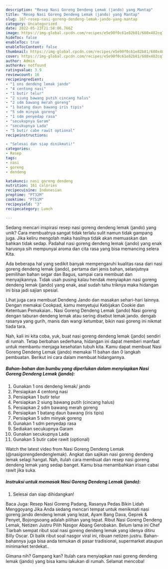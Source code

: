 ```yaml
---
description: "Resep Nasi Goreng Dendeng Lemak (jando) yang Mantap"
title: "Resep Nasi Goreng Dendeng Lemak (jando) yang Mantap"
slug: 167-resep-nasi-goreng-dendeng-lemak-jando-yang-mantap
category: Uncategorized
date: 2022-05-23T21:58:06.766Z
image: https://img-global.cpcdn.com/recipes/e5e90f0c61e82b81/680x482cq70/nasi-goreng-dendeng-lemak-jando-foto-resep-utama.jpg
hideToc: false
enableToc: true
enableTocContent: false
thumbnail: https://img-global.cpcdn.com/recipes/e5e90f0c61e82b81/680x482cq70/nasi-goreng-dendeng-lemak-jando-foto-resep-utama.jpg
cover: https://img-global.cpcdn.com/recipes/e5e90f0c61e82b81/680x482cq70/nasi-goreng-dendeng-lemak-jando-foto-resep-utama.jpg
author: Admin
authorAv: notfound
ratingvalue: 3.9
reviewcount: 16
recipeingredient:
- "1 ons dendeng lemak jando"
- "4 centong nasi"
- "1 butir telur"
- "2 siung bawang putih cincang halus"
- "2 sdm bawang merah goreng"
- "1 batang daun bawang iris tipis"
- "5 sdm minyak goreng"
- "1 sdm penyedap rasa"
- "secukupnya Garam"
- "secukupnya Lada"
- "5 butir cabe rawit optional"
recipeinstructions:

- "Selesai dan siap dinikmati!"
categories:
- Resep
tags:
- nasi
- goreng
- dendeng

katakunci: nasi goreng dendeng 
nutrition: 161 calories
recipecuisine: Indonesian
preptime: "PT32M"
cooktime: "PT51M"
recipeyield: "3"
recipecategory: Lunch

---
```





Sedang mencari inspirasi resep nasi goreng dendeng lemak (jando) yang unik? Cara membuatnya sangat tidak terlalu sulit namun tidak gampang juga. Jika keliru mengolah maka hasilnya tidak akan memuaskan dan bahkan tidak sedap. Padahal nasi goreng dendeng lemak (jando) yang enak harusnya sih mempunyai aroma dan cita rasa yang bisa memancing selera Kita.





Ada beberapa hal yang sedikit banyak mempengaruhi kualitas rasa dari nasi goreng dendeng lemak (jando), pertama dari jenis bahan, selanjutnya pemilihan bahan segar dan Bagus, sampai cara membuat dan menyajikannya. Tidak usah pusing kalau hendak menyiapkan nasi goreng dendeng lemak (jando) yang enak,      asal sudah tahu triknya maka hidangan ini bisa jadi sajian spesial.














Lihat juga cara membuat Dendeng Jando dan masakan sehari-hari lainnya. Dengan memakai Cookpad, kamu menyetujui Kebijakan Cookie dan Ketentuan Pemakaian.. Nasi Goreng Dendeng Lemak (jando) Nasi goreng dengan taburan dendeng lemak atau sering disebut lemak jando. dengab rasanya yang gurih, manis dan wangi ketumbar, bikin nasi goreng ini nikmat tiada tara.






Nah, kali ini kita coba, yuk, buat nasi goreng dendeng lemak (jando) sendiri di rumah. Tetap berbahan sederhana, hidangan ini dapat memberi manfaat untuk membantu menjaga kesehatan tubuh kita. Kamu dapat membuat Nasi Goreng Dendeng Lemak (jando) memakai 11 bahan dan 0 langkah pembuatan. Berikut ini cara dalam membuat hidangannya.

<!--inarticleads1-->

##### Bahan-bahan dan bumbu yang diperlukan dalam menyiapkan Nasi Goreng Dendeng Lemak (jando):

1. Gunakan 1 ons dendeng lemak/ jando
1. Persiapkan 4 centong nasi
1. Persiapkan 1 butir telur
1. Persiapkan 2 siung bawang putih (cincang halus)
1. Persiapkan 2 sdm bawang merah goreng
1. Persiapkan 1 batang daun bawang (iris tipis)
1. Persiapkan 5 sdm minyak goreng
1. Gunakan 1 sdm penyedap rasa
1. Sediakan secukupnya Garam
1. Gunakan secukupnya Lada
1. Gunakan 5 butir cabe rawit (optional)


Watch the latest video from Nasi Goreng Dendeng Lemak (@nasigorengdendenglemak). Angkat dan sajikan nasi goreng dendeng lemak selagi hangat. Nah, itulah cara membuat dan resep nasi goreng dendeng lemak yang sedap banget. Kamu bisa menambahkan irisan cabai rawit jika suka. 

<!--inarticleads2-->

##### Instruksi untuk memasak Nasi Goreng Dendeng Lemak (jando):


1. Selesai dan siap dihidangkan!

Baca Juga: Resep Nasi Goreng Padang, Rasanya Pedas Bikin Lidah Menggoyang Jika Anda sedang mencari tempat untuk menikmati nasi goreng jando dendeng lemak yang lezat, Ayam Bang Dava, Geprek &amp; Penyet, Bojongsoang adalah pilihan yang tepat. Ribut Nasi Goreng Dendeng Lemak, Netizen Justru Pilih Nasgor Abang Gerobakan. Belum lama ini Chef Tiarbah sempat ribut soal nasi goreng dendeng lemak yang idenya ditiru Billy Oscar. Di balik ribut soal nasgor viral ini, ribuan netizen justru. Bahan-bahannya juga bisa anda temukan di pasar tradisional, supermarket ataupun minimarket terdekat.. 

Gimana nih? Gampang kan? Itulah cara menyiapkan nasi goreng dendeng lemak (jando) yang bisa kamu lakukan di rumah. Selamat mencoba!
